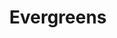 ---
title: "Evergreens"
description: "Writings that are reasonably complete (although may need tending from sometime)."
---